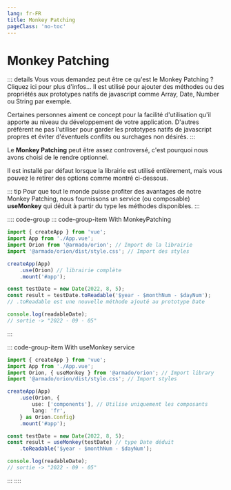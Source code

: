```yaml
---
lang: fr-FR
title: Monkey Patching
pageClass: 'no-toc'
---
```


# Monkey Patching

::: details Vous vous demandez peut être ce qu'est le Monkey Patching ? Cliquez ici pour plus d'infos...
Il est utilisé pour ajouter des méthodes ou des propriétés aux prototypes natifs de javascript comme Array, Date, Number ou String par exemple.

Certaines personnes aiment ce concept pour la facilité d'utilisation qu'il apporte au niveau du développement de votre application.
D'autres préfèrent ne pas l'utiliser pour garder les prototypes natifs de javascript propres et éviter d'éventuels conflits ou surchages non désirés.
:::

Le **Monkey Patching** peut être assez controversé, c'est pourquoi nous avons choisi de le rendre optionnel.

Il est installé par défaut lorsque la librairie est utilisé entièrement, mais vous pouvez le retirer des options comme montré ci-dessous.

::: tip
Pour que tout le monde puisse profiter des avantages de notre Monkey Patching, nous fournissons un service (ou composable) **useMonkey** qui déduit à partir du type les méthodes disponibles.
:::

:::: code-group
::: code-group-item With MonkeyPatching

```ts {7,11}
import { createApp } from 'vue';
import App from './App.vue';
import Orion from '@armado/orion'; // Import de la librairie
import '@armado/orion/dist/style.css'; // Import des styles

createApp(App)
	.use(Orion) // librairie complète
	.mount('#app');

const testDate = new Date(2022, 8, 5);
const result = testDate.toReadable('$year - $monthNum - $dayNum');
// .toReadable est une nouvelle méthode ajouté au prototype Date

console.log(readableDate);
// sortie -> "2022 - 09 - 05"
```

:::

::: code-group-item With useMonkey service

```ts {3,8,14-15}
import { createApp } from 'vue';
import App from './App.vue';
import Orion, { useMonkey } from '@armado/orion'; // Import library
import '@armado/orion/dist/style.css'; // Import styles

createApp(App)
	.use(Orion, {
		use: ['components'], // Utilise uniquement les composants
		lang: 'fr',
	} as Orion.Config)
	.mount('#app');

const testDate = new Date(2022, 8, 5);
const result = useMonkey(testDate) // type Date déduit
	.toReadable('$year - $monthNum - $dayNum');

console.log(readableDate);
// sortie -> "2022 - 09 - 05"
```

:::
::::
